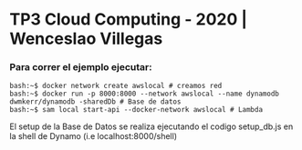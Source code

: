 # TP3 Cloud Computing - 2020 | Wenceslao Villegas

### Para correr el ejemplo ejecutar:

```console
bash:~$ docker network create awslocal # creamos red
bash:~$ docker run -p 8000:8000 --network awslocal --name dynamodb dwmkerr/dynamodb -sharedDb # Base de datos
bash:~$ sam local start-api --docker-network awslocal # Lambda
```

El setup de la Base de Datos se realiza ejecutando el codigo setup_db.js en la shell de Dynamo (i.e localhost:8000/shell)